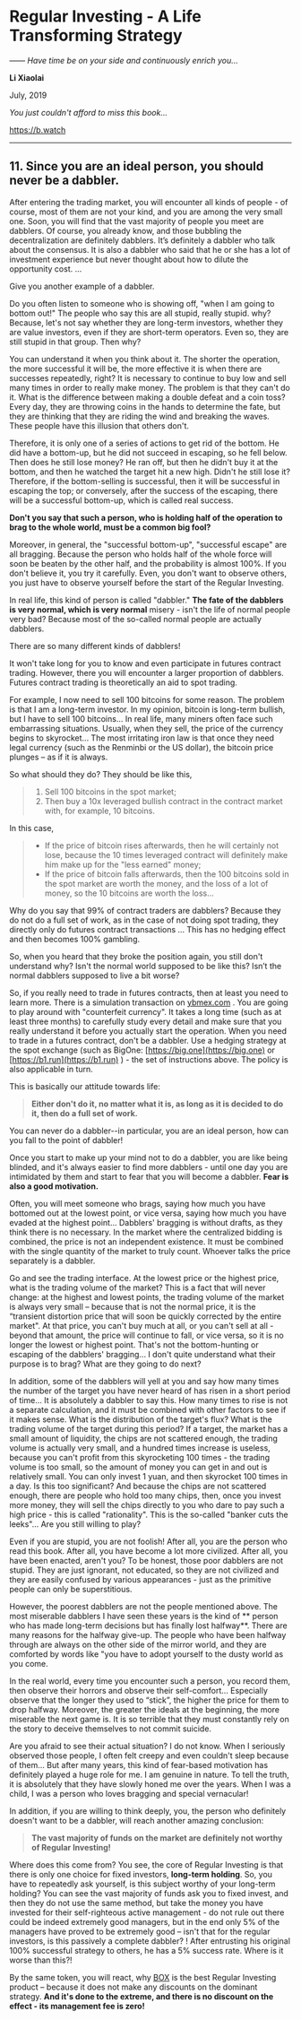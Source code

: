 # Regular Investing - A Life Transforming Strategy

*—— Have time be on your side and continuously enrich you...*

**Li Xiaolai**

July, 2019

*You just couldn't afford to miss this book...*

https://b.watch

---

## 11. Since you are an ideal person, you should never be a dabbler.

After entering the trading market, you will encounter all kinds of people  - of course, most of them are not your kind, and you are among the very small one. Soon, you will find that the vast majority of people you meet are dabblers. Of course, you already know, and those bubbling the decentralization are definitely dabblers. It’s definitely a dabbler who talk about the consensus. It is also a dabbler who said that he or she has a lot of investment experience but never thought about how to dilute the opportunity cost. ...

Give you another example of a dabbler.

Do you often listen to someone who is showing off, "when I am going to bottom out!" The people who say this are all stupid, really stupid. why? Because, let's not say whether they are long-term investors, whether they are value investors, even if they are short-term operators. Even so, they are still stupid in that group. Then why?

You can understand it when you think about it. The shorter the operation, the more successful it will be, the more effective it is when there are successes repeatedly, right? It is necessary to continue to buy low and sell many times in order to really make money. The problem is that they can't do it. What is the difference between making a double defeat and a coin toss? Every day, they are throwing coins in the hands to determine the fate, but they are thinking that they are riding the wind and breaking the waves. These people have this illusion that others don't.

Therefore, it is only one of a series of actions to get rid of the bottom. He did have a bottom-up, but he did not succeed in escaping, so he fell below. Then does he still lose money? He ran off, but then he didn't buy it at the bottom, and then he watched the target hit a new high. Didn't he still lose it? Therefore, if the bottom-selling is successful, then it will be successful in escaping the top; or conversely, after the success of the escaping, there will be a successful bottom-up, which is called real success.

**Don't you say that such a person, who is holding half of the operation to brag to the whole world, must be a common big fool?**

Moreover, in general, the "successful bottom-up", "successful escape" are all bragging. Because the person who holds half of the whole force will soon be beaten by the other half, and the probability is almost 100%. If you don't believe it, you try it carefully. Even, you don't want to observe others, you just have to observe yourself before the start of the Regular Investing.

In real life, this kind of person is called "dabbler." **The fate of the dabblers is very normal, which is very normal** misery - isn't the life of normal people very bad? Because most of the so-called normal people are actually dabblers.

There are so many different kinds of dabblers!

It won't take long for you to know and even participate in futures contract trading. However, there you will encounter a larger proportion of dabblers. Futures contract trading is theoretically an aid to spot trading.

For example, I now need to sell 100 bitcoins for some reason. The problem is that I am a long-term investor. In my opinion, bitcoin is long-term bullish, but I have to sell 100 bitcoins... In real life, many miners often face such embarrassing situations. Usually, when they sell, the price of the currency begins to skyrocket... The most irritating iron law is that once they need legal currency (such as the Renminbi or the US dollar), the bitcoin price plunges – as if it is always.

So what should they do? They should be like this,

> 1. Sell 100 bitcoins in the spot market;
> 2. Then buy a 10x leveraged bullish contract in the contract market with, for example, 10 bitcoins.

In this case,

> - If the price of bitcoin rises afterwards, then he will certainly not lose, because the 10 times leveraged contract will definitely make him make up for the "less earned" money;
> - If the price of bitcoin falls afterwards, then the 100 bitcoins sold in the spot market are worth the money, and the loss of a lot of money, so the 10 bitcoins are worth the loss...

Why do you say that 99% of contract traders are dabblers? Because they do not do a full set of work, as  in the case of not doing spot trading, they directly only do futures contract transactions ... This has no hedging effect and then becomes 100% gambling.

So, when you heard that they broke the position again, you still don't understand why? Isn't the normal world supposed to be like this? Isn’t the normal dabblers supposed to live a bit worse?

So, if you really need to trade in futures contracts, then at least you need to learn more. There is a simulation transaction on [ybmex.com](https://ybmex.com) . You are going to play around with "counterfeit currency". It takes a long time (such as at least three months) to carefully study every detail and make sure that you really understand it before you actually start the operation. When you need to trade in a futures contract, don't be a dabbler. Use a hedging strategy at the spot exchange (such as BigOne: [https://big.one](https://big.one) or [https://b1.run](https://b1.run) ) - the set of instructions above. The policy is also applicable in turn.

This is basically our attitude towards life:

> **Either don't do it, no matter what it is, as long as it is decided to do it, then do a full set of work.**

You can never do a dabbler--in particular, you are an ideal person, how can you fall to the point of dabbler!

Once you start to make up your mind not to do a dabbler, you are like being blinded, and it's always easier to find more dabblers - until one day you are intimidated by them and start to fear that you will become a dabbler. **Fear is also a good motivation.**

Often, you will meet someone who brags, saying how much you have bottomed out at the lowest point, or vice versa, saying how much you have evaded at the highest point... Dabblers' bragging is without drafts, as they think there is no necessary. In the market where the centralized bidding is combined, the price is not an independent existence. It must be combined with the single quantity of the market to truly count. Whoever talks the price separately is a dabbler.

Go and see the trading interface. At the lowest price or the highest price, what is the trading volume of the market? This is a fact that will never change: at the highest and lowest points, the trading volume of the market is always very small – because that is not the normal price, it is the “transient distortion price that will soon be quickly corrected by the entire market". At that price, you can't buy much at all, or you can't sell at all - beyond that amount, the price will continue to fall, or vice versa, so it is no longer the lowest or highest point. That's not the bottom-hunting or escaping of the dabblers' bragging... I don't quite understand what their purpose is to brag? What are they going to do next?

In addition, some of the dabblers will yell at you and say how many times the number of the target you have never heard of has risen in a short period of time... It is absolutely a dabbler to say this. How many times to rise is not a separate calculation, and it must be combined with other factors to see if it makes sense. What is the distribution of the target's flux? What is the trading volume of the target during this period? If a target, the market has a small amount of liquidity, the chips are not scattered enough, the trading volume is actually very small, and a hundred times increase is useless, because you can't profit from this skyrocketing 100 times - the trading volume is too small, so the amount of money you can get in and out is relatively small. You can only invest 1 yuan, and then skyrocket 100 times in a day. Is this too significant? And because the chips are not scattered enough, there are people who hold too many chips, then, once you invest more money, they will sell the chips directly to you who dare to pay such a high price - this is called "rationality".  This is the so-called "banker cuts the leeks"... Are you still willing to play?

Even if you are stupid, you are not foolish! After all, you are the person who read this book. After all, you have become a lot more civilized. After all, you have been enacted, aren't you? To be honest, those poor dabblers are not stupid. They are just ignorant, not educated, so they are not civilized and they are easily confused by various appearances - just as the primitive people can only be superstitious.

However, the poorest dabblers are not the people mentioned above. The most miserable dabblers I have seen these years is the kind of ** person who has made long-term decisions but has finally lost halfway**. There are many reasons for the halfway give-up. The people who have been halfway through are always on the other side of the mirror world, and they are comforted by words like "you have to adopt yourself to the dusty world as you come.

In the real world, every time you encounter such a person, you record them, then observe their horrors and observe their self-comfort... Especially observe that the longer they used to “stick”, the higher the price for them to drop halfway. Moreover, the greater the ideals at the beginning, the more miserable the next game is. It is so terrible that they must constantly rely on the story to deceive themselves to not commit suicide.

Are you afraid to see their actual situation? I do not know. When I seriously observed those people, I often felt creepy and even couldn't sleep because of them... But after many years, this kind of fear-based motivation has definitely played a huge role for me. I am genuine in nature. To tell the truth, it is absolutely that they have slowly honed me over the years. When I was a child, I was a person who loves bragging and special vernacular!

In addition, if you are willing to think deeply, you, the person who definitely doesn't want to be a dabbler, will reach another amazing conclusion:

> **The vast majority of funds on the market are definitely not worthy of Regular Investing!**

Where does this come from? You see, the core of Regular Investing is that there is only one choice for fixed investors, **long-term holding**. So, you have to repeatedly ask yourself, is this subject worthy of your long-term holding? You can see the vast majority of funds ask you to fixed invest, and then they do not use the same method, but take the money you have invested for their self-righteous active management - do not rule out there could be indeed extremely good managers, but in the end only 5% of the managers have proved to be extremely good – isn't that for the regular investors, is this passively a complete dabbler? ! After entrusting his original 100% successful strategy to others, he has a 5% success rate. Where is it worse than this?!

By the same token, you will react, why [BOX](https://b.watch) is the best Regular Investing product – because it does not make any discounts on the dominant strategy. **And it's done to the extreme, and there is no discount on the effect - its management fee is zero!**
